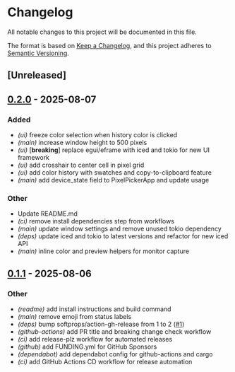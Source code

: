 # Changelog

All notable changes to this project will be documented in this file.

The format is based on [Keep a Changelog](https://keepachangelog.com/en/1.0.0/),
and this project adheres to [Semantic Versioning](https://semver.org/spec/v2.0.0.html).

## [Unreleased]

## [0.2.0](https://github.com/kdheepak/pixel-picker/compare/v0.1.1...v0.2.0) - 2025-08-07

### Added

- *(ui)* freeze color selection when history color is clicked
- *(main)* increase window height to 500 pixels
- *(ui)* [**breaking**] replace egui/eframe with iced and tokio for new UI framework
- *(ui)* add crosshair to center cell in pixel grid
- *(ui)* add color history with swatches and copy-to-clipboard feature
- *(main)* add device_state field to PixelPickerApp and update usage

### Other

- Update README.md
- *(ci)* remove install dependencies step from workflows
- *(main)* update window settings and remove unused tokio dependency
- *(deps)* update iced and tokio to latest versions and refactor for new iced API
- *(main)* inline color and preview helpers for monitor capture

## [0.1.1](https://github.com/kdheepak/pixel-picker/compare/v0.1.0...v0.1.1) - 2025-08-06

### Other

- *(readme)* add install instructions and build command
- *(main)* remove emoji from status labels
- *(deps)* bump softprops/action-gh-release from 1 to 2 ([#1](https://github.com/kdheepak/pixel-picker/pull/1))
- *(github-actions)* add PR title and breaking change check workflow
- *(ci)* add release-plz workflow for automated releases
- *(github)* add FUNDING.yml for GitHub Sponsors
- *(dependabot)* add dependabot config for github-actions and cargo
- *(ci)* add GitHub Actions CD workflow for release automation
